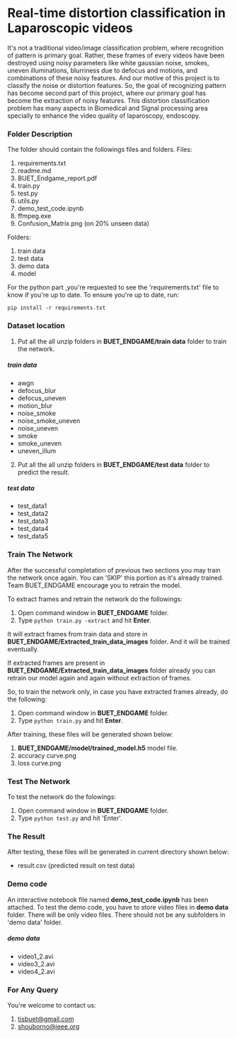 # Real-time distortion classification in Laparoscopic videos
It's not a traditional video/image classification problem, where recognition of pattern is primary goal. Rather, these frames of every videos have been destroyed using noisy parameters like white gaussian noise, smokes, uneven illuminations, blurriness due to defocus and motions, and combinations of these noisy features. And our motive of this project is to classify the noise or distortion features. So, the goal of recognizing pattern has become second part of this project, where our primary goal has become the extraction of noisy features.  This distortion classification problem has many aspects in Biomedical and Signal processing area specially to enhance the video quality of laparoscopy, endoscopy.
### Folder Description

The folder should contain the followings files and folders.
Files:
1. requirements.txt
2. readme.md
3. BUET_Endgame_report.pdf
4. train.py
5. test.py
6. utils.py
7. demo_test_code.ipynb
8. ffmpeg.exe
9. Confusion_Matrix.png (on 20% unseen data)

Folders:
1. train data
2. test data
3. demo data
4. model
					
For the python part ,you're requested to see the 'requirements.txt' file to know if you're up to date. To ensure you're up to date, run:

`pip install -r requirements.txt`
	

	
### Dataset location

1. Put all the all unzip folders in **BUET_ENDGAME/train data** folder to train the network.

##### train data 
- awgn
- defocus_blur
- defocus_uneven
- motion_blur
- noise_smoke
- noise_smoke_uneven
- noise_uneven
- smoke
- smoke_uneven
- uneven_illum

2. Put all the all unzip folders in **BUET_ENDGAME/test data** folder to predict the result.

##### test data 
- test_data1
- test_data2
- test_data3
- test_data4
- test_data5
 



### Train The Network

After the successful completation of previous two sections you may train the network once again. You can 'SKIP' this portion as it's already trained.
Team BUET_ENDGAME encourage you to retrain the model.

To extract frames and retrain the network do the followings:
1. Open command window in **BUET_ENDGAME** folder.
2. Type `python train.py -extract` and hit **Enter**.

It will extract frames from train data and store in **BUET_ENDGAME/Extracted_train_data_images** folder. And it will be trained eventually.

If extracted frames are present in **BUET_ENDGAME/Extracted_train_data_images** folder already you can retrain our model again and again without extraction of frames.

So, to train the network only, in case you have extracted frames already, do the following:
1. Open command window in **BUET_ENDGAME** folder.
2. Type `python train.py` and hit **Enter**.


After training, these files will be generated shown below:
1. **BUET_ENDGAME/model/trained_model.h5** model file.
2. accuracy curve.png 
3. loss curve.png 





### Test The Network 
 
To test the network do the folowings:
1. Open command window in **BUET_ENDGAME** folder.
2. Type `python test.py` and hit 'Enter'.





### The Result 

After testing, these files will be generated in current directory shown below:

- result.csv (predicted result on test data)
	

		
### Demo code

An interactive notebook file named **demo_test_code.ipynb** has been attached. To test the demo code, you have to store video files in **demo data** folder. There will be only video files. There should not be any subfolders in 'demo data' folder.

##### demo data
- video1_2.avi
- video3_2.avi
- video4_2.avi
 


### For Any Query
You're welcome to contact us:
1. tisbuet@gmail.com
2. shouborno@ieee.org
